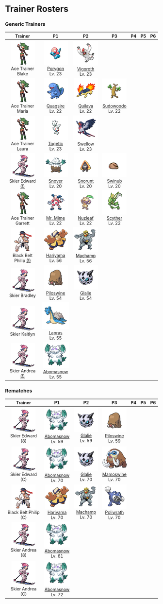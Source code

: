 # Trainer Rosters

### Generic Trainers

| Trainer | P1 | P2 | P3 | P4 | P5 | P6 |
|:-------:|:--:|:--:|:--:|:--:|:--:|:--:|
| ![Ace Trainer Blake](../../assets/trainers/ace_trainer.png "Ace Trainer Blake")<br>Ace Trainer Blake | ![Porygon](../../assets/sprites/porygon/front.gif "Porygon")<br>[Porygon](../../pokemon/porygon.md/)<br>Lv. 23 | ![Vigoroth](../../assets/sprites/vigoroth/front.gif "Vigoroth")<br>[Vigoroth](../../pokemon/vigoroth.md/)<br>Lv. 23 |
| ![Ace Trainer Maria](../../assets/trainers/ace_trainer.png "Ace Trainer Maria")<br>Ace Trainer Maria | ![Quagsire](../../assets/sprites/quagsire/front.gif "Quagsire")<br>[Quagsire](../../pokemon/quagsire.md/)<br>Lv. 22 | ![Quilava](../../assets/sprites/quilava/front.gif "Quilava")<br>[Quilava](../../pokemon/quilava.md/)<br>Lv. 22 | ![Sudowoodo](../../assets/sprites/sudowoodo/front.gif "Sudowoodo")<br>[Sudowoodo](../../pokemon/sudowoodo.md/)<br>Lv. 22 |
| ![Ace Trainer Laura](../../assets/trainers/ace_trainer.png "Ace Trainer Laura")<br>Ace Trainer Laura | ![Togetic](../../assets/sprites/togetic/front.gif "Togetic")<br>[Togetic](../../pokemon/togetic.md/)<br>Lv. 23 | ![Swellow](../../assets/sprites/swellow/front.gif "Swellow")<br>[Swellow](../../pokemon/swellow.md/)<br>Lv. 23 |
| ![Skier Edward [(!)](#rematches)](../../assets/trainers/skier.png "Skier Edward [(!)](#rematches)")<br>Skier Edward [(!)](#rematches) | ![Snover](../../assets/sprites/snover/front.gif "Snover")<br>[Snover](../../pokemon/snover.md/)<br>Lv. 20 | ![Snorunt](../../assets/sprites/snorunt/front.gif "Snorunt")<br>[Snorunt](../../pokemon/snorunt.md/)<br>Lv. 20 | ![Swinub](../../assets/sprites/swinub/front.gif "Swinub")<br>[Swinub](../../pokemon/swinub.md/)<br>Lv. 20 |
| ![Ace Trainer Garrett](../../assets/trainers/ace_trainer.png "Ace Trainer Garrett")<br>Ace Trainer Garrett | ![Mr. Mime](../../assets/sprites/mr-mime/front.gif "Mr. Mime")<br>[Mr. Mime](../../pokemon/mr-mime.md/)<br>Lv. 22 | ![Nuzleaf](../../assets/sprites/nuzleaf/front.gif "Nuzleaf")<br>[Nuzleaf](../../pokemon/nuzleaf.md/)<br>Lv. 22 | ![Scyther](../../assets/sprites/scyther/front.gif "Scyther")<br>[Scyther](../../pokemon/scyther.md/)<br>Lv. 22 |
| ![Black Belt Philip [(!)](#rematches)](../../assets/trainers/black_belt.png "Black Belt Philip [(!)](#rematches)")<br>Black Belt Philip [(!)](#rematches) | ![Hariyama](../../assets/sprites/hariyama/front.gif "Hariyama")<br>[Hariyama](../../pokemon/hariyama.md/)<br>Lv. 56 | ![Machamp](../../assets/sprites/machamp/front.gif "Machamp")<br>[Machamp](../../pokemon/machamp.md/)<br>Lv. 56 |
| ![Skier Bradley](../../assets/trainers/skier.png "Skier Bradley")<br>Skier Bradley | ![Piloswine](../../assets/sprites/piloswine/front.gif "Piloswine")<br>[Piloswine](../../pokemon/piloswine.md/)<br>Lv. 54 | ![Glalie](../../assets/sprites/glalie/front.gif "Glalie")<br>[Glalie](../../pokemon/glalie.md/)<br>Lv. 54 |
| ![Skier Kaitlyn](../../assets/trainers/skier.png "Skier Kaitlyn")<br>Skier Kaitlyn | ![Lapras](../../assets/sprites/lapras/front.gif "Lapras")<br>[Lapras](../../pokemon/lapras.md/)<br>Lv. 55 |
| ![Skier Andrea [(!)](#rematches)](../../assets/trainers/skier.png "Skier Andrea [(!)](#rematches)")<br>Skier Andrea [(!)](#rematches) | ![Abomasnow](../../assets/sprites/abomasnow/front.gif "Abomasnow")<br>[Abomasnow](../../pokemon/abomasnow.md/)<br>Lv. 55 |


### Rematches

| Trainer | P1 | P2 | P3 | P4 | P5 | P6 |
|:-------:|:--:|:--:|:--:|:--:|:--:|:--:|
| ![Skier Edward (8)](../../assets/trainers/skier.png "Skier Edward (8)")<br>Skier Edward (8) | ![Abomasnow](../../assets/sprites/abomasnow/front.gif "Abomasnow")<br>[Abomasnow](../../pokemon/abomasnow.md/)<br>Lv. 59 | ![Glalie](../../assets/sprites/glalie/front.gif "Glalie")<br>[Glalie](../../pokemon/glalie.md/)<br>Lv. 59 | ![Piloswine](../../assets/sprites/piloswine/front.gif "Piloswine")<br>[Piloswine](../../pokemon/piloswine.md/)<br>Lv. 59 |
| ![Skier Edward (C)](../../assets/trainers/skier.png "Skier Edward (C)")<br>Skier Edward (C) | ![Abomasnow](../../assets/sprites/abomasnow/front.gif "Abomasnow")<br>[Abomasnow](../../pokemon/abomasnow.md/)<br>Lv. 70 | ![Glalie](../../assets/sprites/glalie/front.gif "Glalie")<br>[Glalie](../../pokemon/glalie.md/)<br>Lv. 70 | ![Mamoswine](../../assets/sprites/mamoswine/front.gif "Mamoswine")<br>[Mamoswine](../../pokemon/mamoswine.md/)<br>Lv. 70 |
| ![Black Belt Philip (C)](../../assets/trainers/black_belt.png "Black Belt Philip (C)")<br>Black Belt Philip (C) | ![Hariyama](../../assets/sprites/hariyama/front.gif "Hariyama")<br>[Hariyama](../../pokemon/hariyama.md/)<br>Lv. 70 | ![Machamp](../../assets/sprites/machamp/front.gif "Machamp")<br>[Machamp](../../pokemon/machamp.md/)<br>Lv. 70 | ![Poliwrath](../../assets/sprites/poliwrath/front.gif "Poliwrath")<br>[Poliwrath](../../pokemon/poliwrath.md/)<br>Lv. 70 |
| ![Skier Andrea (8)](../../assets/trainers/skier.png "Skier Andrea (8)")<br>Skier Andrea (8) | ![Abomasnow](../../assets/sprites/abomasnow/front.gif "Abomasnow")<br>[Abomasnow](../../pokemon/abomasnow.md/)<br>Lv. 61 |
| ![Skier Andrea (C)](../../assets/trainers/skier.png "Skier Andrea (C)")<br>Skier Andrea (C) | ![Abomasnow](../../assets/sprites/abomasnow/front.gif "Abomasnow")<br>[Abomasnow](../../pokemon/abomasnow.md/)<br>Lv. 72 |

